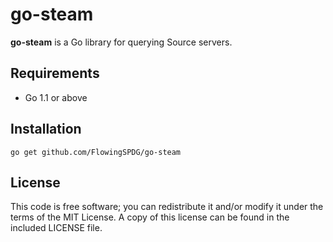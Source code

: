 # go-steam

**go-steam** is a Go library for querying Source servers.

## Requirements

* Go 1.1 or above

## Installation

```
go get github.com/FlowingSPDG/go-steam
```

## License

This code is free software; you can redistribute it and/or modify it under the terms of the MIT License. A copy of this license can be found in the included LICENSE file.
